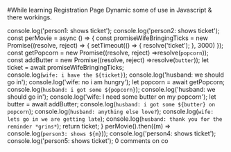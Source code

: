#While learning Registration Page Dynamic some of use in Javascript &amp; there workings.

console.log('person1: shows ticket');
console.log('person2: shows ticket');
const perMovie = async () => {
  const promiseWifeBringingTicks = new Promise((resolve, reject) => {
        setTimeout(() => {
            resolve('ticket');
        }, 3000)
    });
    const getPopcorn = new Promise((resolve, reject) =>resolve(`popcorn`));
    const addButter = new Promise((resolve, reject) =>resolve(`butter`));
let ticket = await promiseWifeBringingTicks;    
    console.log(`wife: i have the ${ticket}`);
    console.log('husband: we should go in');
    console.log('wife: no i am hungry');
let popcorn = await getPopcorn;
    console.log(`husband: i got some ${popcorn}`);
    console.log('husband: we should go in');
    console.log('wife: I need some butter on my popcorn');
let butter = await addButter;
    console.log(`husband: i got some ${butter} on popcorn`);
    console.log(`husband: anything else love?`);
    console.log(`wife: lets go in we are getting late`);
    console.log(`husband: thank you for the reminder *grins*`);
    return ticket;
}
perMovie().then((m) => console.log(`person3: shows ${m}`));
console.log('person4: shows ticket');
console.log('person5: shows ticket');
0 comments on co
